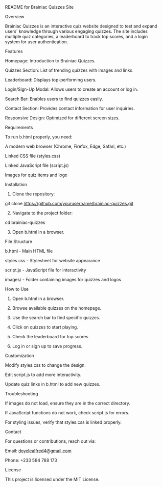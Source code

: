 README for Brainiac Quizzes Site

Overview

Brainiac Quizzes is an interactive quiz website designed to test and expand users' knowledge through various engaging quizzes. The site includes multiple quiz categories, a leaderboard to track top scores, and a login system for user authentication.

Features

Homepage: Introduction to Brainiac Quizzes.

Quizzes Section: List of trending quizzes with images and links.

Leaderboard: Displays top-performing users.

Login/Sign-Up Modal: Allows users to create an account or log in.

Search Bar: Enables users to find quizzes easily.

Contact Section: Provides contact information for user inquiries.

Responsive Design: Optimized for different screen sizes.


Requirements

To run b.html properly, you need:

A modern web browser (Chrome, Firefox, Edge, Safari, etc.)

Linked CSS file (styles.css)

Linked JavaScript file (script.js)

Images for quiz items and logo


Installation

1. Clone the repository:

git clone https://github.com/yourusername/brainiac-quizzes.git


2. Navigate to the project folder:

cd brainiac-quizzes


3. Open b.html in a browser.



File Structure

b.html - Main HTML file

styles.css - Stylesheet for website appearance

script.js - JavaScript file for interactivity

images/ - Folder containing images for quizzes and logos


How to Use

1. Open b.html in a browser.


2. Browse available quizzes on the homepage.


3. Use the search bar to find specific quizzes.


4. Click on quizzes to start playing.


5. Check the leaderboard for top scores.


6. Log in or sign up to save progress.



Customization

Modify styles.css to change the design.

Edit script.js to add more interactivity.

Update quiz links in b.html to add new quizzes.


Troubleshooting

If images do not load, ensure they are in the correct directory.

If JavaScript functions do not work, check script.js for errors.

For styling issues, verify that styles.css is linked properly.


Contact

For questions or contributions, reach out via:

Email: doyelealfred4@gmail.com

Phone: +233 584 788 173


License

This project is licensed under the MIT License.

